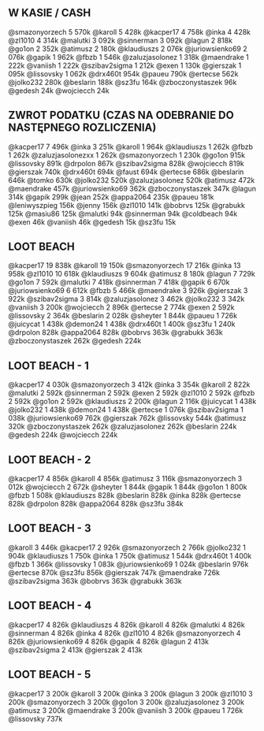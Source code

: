 ## W KASIE / CASH
@smazonyorzech 5 570k
@karoll 5 428k
@kacper17 4 758k
@inka 4 428k
@zl1010 4 314k
@malutki 3 092k
@sinnerman 3 092k
@lagun 2 818k
@go1on 2 352k
@atimusz 2 180k
@klaudiuszs 2 076k
@juriowsienko69 2 076k
@gapik 1 962k
@fbzb 1 546k
@zaluzjasolonez 1 318k
@maendrake 1 222k
@vaniish 1 222k
@szibav2sigma 1 212k
@exen 1 130k
@gierszak 1 095k
@lissovsky 1 062k
@drx460t 954k
@paueu 790k
@ertecse 562k
@jolko232 280k
@beslarin 188k
@sz3fu 164k
@zboczonystaszek 96k
@gedesh 24k
@wojciecch 24k

## ZWROT PODATKU (CZAS NA ODEBRANIE DO NASTĘPNEGO ROZLICZENIA)
@kacper17 7 496k
@inka 3 251k
@karoll 1 964k
@klaudiuszs 1 262k
@fbzb 1 262k
@zaluzjasolonezxx 1 262k
@smazonyorzech 1 230k
@go1on 915k
@lissovsky 891k
@drpolon 867k
@szibav2sigma 828k
@wojciecch 819k
@gierszak 740k
@drx460t 694k
@faust 694k
@ertecse 686k
@beslarin 646k
@tomko 630k
@jolko232 520k
@zaluzjasolonez 520k
@atimusz 472k
@maendrake 457k
@juriowsienko69 362k
@zboczonystaszek 347k
@lagun 314k
@gapik 299k
@jean 252k
@appa2064 235k
@paueu 181k
@leniwyszpieg 156k
@jenny 156k
@zl1010 141k
@bobrvs 125k
@grabukk 125k
@masiu86 125k
@malutki 94k
@sinnerman 94k
@coldbeach 94k
@exen 46k
@vaniish 46k
@gedesh 15k
@sz3fu 15k

## LOOT BEACH
@kacper17 19 838k
@karoll 19 150k
@smazonyorzech 17 216k
@inka 13 958k
@zl1010 10 618k
@klaudiuszs 9 604k
@atimusz 8 180k
@lagun 7 729k
@go1on 7 592k
@malutki 7 418k
@sinnerman 7 418k
@gapik 6 670k
@juriowsienko69 6 612k
@fbzb 5 466k
@maendrake 3 926k
@gierszak 3 922k
@szibav2sigma 3 814k
@zaluzjasolonez 3 462k
@jolko232 3 342k
@vaniish 3 200k
@wojciecch 2 896k
@ertecse 2 774k
@exen 2 592k
@lissovsky 2 364k
@beslarin 2 028k
@sheyter 1 844k
@paueu 1 726k
@juicycat 1 438k
@demon24 1 438k
@drx460t 1 400k
@sz3fu 1 240k
@drpolon 828k
@appa2064 828k
@bobrvs 363k
@grabukk 363k
@zboczonystaszek 262k
@gedesh 224k

## LOOT BEACH - 1
@kacper17 4 030k
@smazonyorzech 3 412k
@inka 3 354k
@karoll 2 822k
@malutki 2 592k
@sinnerman 2 592k
@exen 2 592k
@zl1010 2 592k
@fbzb 2 592k
@go1on 2 592k
@klaudiuszs 2 200k
@lagun 2 116k
@juicycat 1 438k
@jolko232 1 438k
@demon24 1 438k
@ertecse 1 076k
@szibav2sigma 1 038k
@juriowsienko69 762k
@gierszak 762k
@lissovsky 544k
@atimusz 320k
@zboczonystaszek 262k
@zaluzjasolonez 262k
@beslarin 224k
@gedesh 224k
@wojciecch 224k

## LOOT BEACH - 2
@kacper17 4 856k
@karoll 4 856k
@atimusz 3 116k
@smazonyorzech 3 012k
@wojciecch 2 672k
@sheyter 1 844k
@gapik 1 844k
@go1on 1 800k
@fbzb 1 508k
@klaudiuszs 828k
@beslarin 828k
@inka 828k
@ertecse 828k
@drpolon 828k
@appa2064 828k
@sz3fu 384k

## LOOT BEACH - 3
@karoll 3 446k
@kacper17 2 926k
@smazonyorzech 2 766k
@jolko232 1 904k
@klaudiuszs 1 750k
@inka 1 750k
@atimusz 1 544k
@drx460t 1 400k
@fbzb 1 366k
@lissovsky 1 083k
@juriowsienko69 1 024k
@beslarin 976k
@ertecse 870k
@sz3fu 856k
@gierszak 747k
@maendrake 726k
@szibav2sigma 363k
@bobrvs 363k
@grabukk 363k

## LOOT BEACH - 4
@kacper17 4 826k
@klaudiuszs 4 826k
@karoll 4 826k
@malutki 4 826k
@sinnerman 4 826k
@inka 4 826k
@zl1010 4 826k
@smazonyorzech 4 826k
@juriowsienko69 4 826k
@gapik 4 826k
@lagun 2 413k
@szibav2sigma 2 413k
@gierszak 2 413k

## LOOT BEACH - 5
@kacper17 3 200k
@karoll 3 200k
@inka 3 200k
@lagun 3 200k
@zl1010 3 200k
@smazonyorzech 3 200k
@go1on 3 200k
@zaluzjasolonez 3 200k
@atimusz 3 200k
@maendrake 3 200k
@vaniish 3 200k
@paueu 1 726k
@lissovsky 737k

